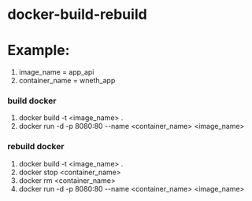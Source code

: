 # docker-build-rebuild


# Example:
1. image_name = app_api
2. container_name = wneth_app


### build docker
1. docker build -t <image_name> .
2. docker run -d -p 8080:80 --name <container_name> <image_name>


### rebuild docker
1. docker build -t <image_name> .
2. docker stop <container_name>
3. docker rm <container_name>
4. docker run -d -p 8080:80 --name <container_name> <image_name>
